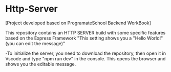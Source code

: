 # Http-Server
[Project developed based on ProgramateSchool Backend WorkBook]

This repository contains an HTTP SERVER build with some specific features based on the Express Framework
"This setting shows you a "Hello World!" (you can edit the message)"

-To initialize the server, you need to download the repository, then open it in Vscode and type "npm run dev" in the console.
This opens the browser and shows you the editable message.
